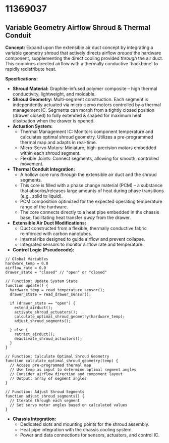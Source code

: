 # 11369037

## Variable Geometry Airflow Shroud & Thermal Conduit

**Concept:** Expand upon the extensible air duct concept by integrating a variable geometry shroud that actively directs airflow *around* the hardware component, supplementing the direct cooling provided *through* the air duct. This combines directed airflow with a thermally conductive 'backbone' to rapidly redistribute heat.

**Specifications:**

*   **Shroud Material:**  Graphite-infused polymer composite – high thermal conductivity, lightweight, and moldable.
*   **Shroud Geometry:** Multi-segment construction. Each segment is independently actuated via micro-servo motors controlled by a thermal management IC. Segments can morph from a tightly closed position (drawer closed) to fully extended & shaped for maximum heat dissipation when the drawer is opened.
*   **Actuation System:**
    *   Thermal Management IC: Monitors component temperature and calculates optimal shroud geometry. Utilizes a pre-programmed thermal map and adapts in real-time.
    *   Micro-Servo Motors: Miniature, high-precision motors embedded within each shroud segment.
    *   Flexible Joints: Connect segments, allowing for smooth, controlled movement.
*   **Thermal Conduit Integration:**
    *   A hollow core runs *through* the extensible air duct and the shroud segments.
    *   This core is filled with a phase change material (PCM) – a substance that absorbs/releases large amounts of heat during phase transitions (e.g., solid to liquid).
    *   PCM composition optimized for the expected operating temperature range of the hardware.
    *   The core connects directly to a heat pipe embedded in the chassis base, facilitating heat transfer *away* from the drawer.
*   **Extensible Air Duct Modifications:**
    *   Duct constructed from a flexible, thermally conductive fabric reinforced with carbon nanotubes.
    *   Internal ribs designed to guide airflow and prevent collapse.
    *   Integrated sensors to monitor airflow rate and temperature.
*   **Control Logic (Pseudocode):**

```pseudocode
// Global Variables
hardware_temp = 0.0
airflow_rate = 0.0
drawer_state = "closed" // "open" or "closed"

// Function: Update System State
function update() {
  hardware_temp = read_temperature_sensor();
  drawer_state = read_drawer_sensor();

  if (drawer_state == "open") {
    extend_airduct();
    activate_shroud_actuators();
    calculate_optimal_shroud_geometry(hardware_temp);
    adjust_shroud_segments();

  } else {
    retract_airduct();
    deactivate_shroud_actuators();
  }
}

// Function: Calculate Optimal Shroud Geometry
function calculate_optimal_shroud_geometry(temp) {
  // Access pre-programmed thermal map
  // Use temp as input to determine optimal segment angles
  // Consider airflow direction and component layout
  // Output: array of segment angles
}

// Function: Adjust Shroud Segments
function adjust_shroud_segments() {
  // Iterate through each segment
  // Set servo motor angles based on calculated values
}
```

*   **Chassis Integration:**
    *   Dedicated slots and mounting points for the shroud assembly.
    *   Heat pipe integration with the chassis cooling system.
    *   Power and data connections for sensors, actuators, and control IC.